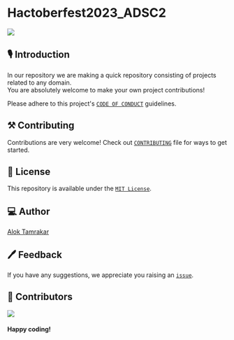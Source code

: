 # Hactoberfest2023_ADSC2

<img src="https://hacktoberfest.com/_next/static/media/logo-hacktoberfest--horizontal.ebc5fdc8.svg">

## 🎙 Introduction

In our repository we are making a quick repository consisting of projects related to any domain. <br>
You are absolutely welcome to make your own project contributions!
 
Please adhere to this project's [`CODE OF CONDUCT`](./CODE_OF_CONDUCT.md) guidelines.
 <br>
 
## ⚒ Contributing

Contributions are very welcome!
Check out [`CONTRIBUTING`](./Contribution.md) file for ways to get started.


## 📄 License

This repository is available under the [`MIT License`](./LICENSE).

## 💻 Author
[Alok Tamrakar](https://github.com/TammyAlok2)


## 🖊 Feedback
If you have any suggestions, we appreciate you raising an [`issue`](https://github.com/TammyAlok2/React-Advance-Projects/issues).

## 👥 Contributors

<a href="https://github.com/TammyAlok2/React-Advance-Projects/graphs/contributors">
  <img src="https://contrib.rocks/image?repo=TammyAlok2/React-Advance-Projects " />
</a>


#### Happy coding!




